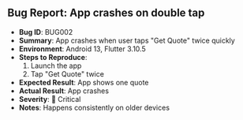 ## Bug Report: App crashes on double tap

- **Bug ID**: BUG002
- **Summary**: App crashes when user taps "Get Quote" twice quickly
- **Environment**: Android 13, Flutter 3.10.5
- **Steps to Reproduce**:
  1. Launch the app  
  2. Tap "Get Quote" twice  
- **Expected Result**: App shows one quote  
- **Actual Result**: App crashes  
- **Severity**: 🛑 Critical  
- **Notes**: Happens consistently on older devices
